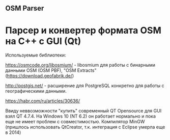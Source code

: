 ## OSM Parser
# Парсер и конвертер формата OSM на C++ с GUI (Qt)

Используемые библиотеки:

https://osmcode.org/libosmium/ - libosmium для работы с бинарными данными OSM (OSM PBF), "OSM Extracts" (https://download.geofabrik.de/)

http://postgis.net/ - расширение для PostgreSQL конкретно для работы с географическими данными.

https://habr.com/ru/articles/30636/

Ввиду неввозможности "купить" современный QT Opensource для GUI взял QT 4.7.4. На Windows 10 (NT 6.2) он работает нормально и пока еще не имеет проблем с совместимостью. Компилятор MinGW (пришлось использовать QtCreator, т.к. интеграция с Eclipse умерла еще в 2014)
